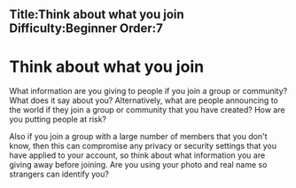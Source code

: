 Title:Think about what you join
Difficulty:Beginner
Order:7
---
# Think about what you join

What information are you giving to people if you join a group or community? What does it say about you? Alternatively, what are people announcing to the world if they join a group or community that you have created? How are you putting people at risk?

Also if you join a group with a large number of members that you don't know, then this can compromise any privacy or security settings that you have applied to your account, so think about what information you are giving away before joining. Are you using your photo and real name so strangers can identify you?